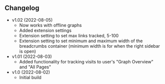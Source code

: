 ## Changelog

- v1.02 (2022-08-05)
  - Now works with offline graphs
  - Added extension settings
  - Extension setting to set max links tracked, 5-100
  - Extension setting to set minimum and maximum width of the breadcrumbs container (minimum width is for when the right sidebar is open)
- v1.01 (2022-08-03)
  - Added functionality for tracking visits to user's "Graph Overview" and "All Pages"
- v1.0 (2022-08-02)
  - Initial build